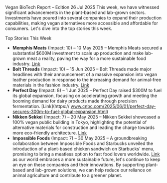  Vegan BioTech Report – Edition 26 Jul 2025
This week, we have witnessed significant advancements in the plant-based and lab-grown sectors. Investments have poured into several companies to expand their production capabilities, making vegan alternatives more accessible and affordable for consumers. Let's dive into the top stories this week.

Top Stories This Week

* **Memphis Meats** (Impact: 10) – 10 May 2025 – Memphis Meats secured a substantial $600M investment to scale up production and make lab-grown meat a reality, paving the way for a more sustainable food industry. [Link](https://www.wnyc.org/story/memphis-meats-secures-600m-make-lab-grown-meat-reality)
* **Bolt Threads** (Impact: 10) – 15 Jun 2025 – Bolt Threads made major headlines with their announcement of a massive expansion into vegan leather production in response to the increasing demand for animal-free materials in the fashion industry. [Link](https://www.footwearnews.com/footwearnews/news/bolt-threads-expansion-vegan-leather-mushroom-material-19718078)
* **Perfect Day** (Impact: 8) – 1 Jun 2025 – Perfect Day raised $300M to fuel its global expansion, focusing on accelerating growth and meeting the booming demand for dairy products made through precision fermentation. [Link](https:// www.cnbc.com/2025/06/01/perfect-day-secures-300m-to-fuel-global-expansion.html)
* **Nikken Sekkei** (Impact: 7) – 20 May 2025 – Nikken Sekkei showcased a 100% vegan public building in Tokyo, highlighting the potential of alternative materials for construction and leading the charge towards more eco-friendly architecture. [Link](https://www.dezeen.com/2025/05/20/nikken-sekkei-all-vegan-public-building-japan-tokyo-new-national-institute-for-materials-science-and-technology-nimst-japan/)
* **Impossible Foods** (Impact: 7) – 30 May 2025 – A groundbreaking collaboration between Impossible Foods and Starbucks unveiled the introduction of a plant-based chicken sandwich on Starbucks' menu, promising to bring a meatless option to fast food lovers worldwide. [Link](https://www.vegnews.com/2025/5/impossible-foods-partners-with-starbucks-to-launch-plant-based-chicken-sandwich)
 as our world embraces a more sustainable future, let's continue to keep an eye on these companies and their innovations. By supporting plant-based and lab-grown solutions, we can help reduce our reliance on animal agriculture and contribute to a greener planet.